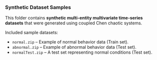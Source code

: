 ### Synthetic Dataset Samples

This folder contains **synthetic multi-entity multivariate time-series datasets** that were generated using coupled Chen chaotic systems.

Included sample datasets:

- `normal.zip` – Example of normal behavior data (Train set).  
- `abnormal.zip` – Example of abnormal behavior data (Test set).  
- `normalTest.zip` – A test set representing normal conditions (Test set).  
